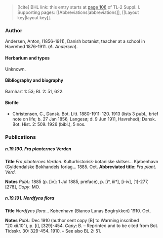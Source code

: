 > [!cite] BHL link: this entry starts at [page 106](https://www.biodiversitylibrary.org/item/103858#page/118/mode/1up) of TL-2 Suppl. I.
> Supporting pages: [[Abbreviations|abbreviations]], [[Layout key|layout key]].

### Author

Andersen, Anton, (1856-1911), Danish botanist, teacher at a school in Havrehed 1876-1911. (*A. Andersen*).

#### Herbarium and types

Unknown.

#### Bibliography and biography

Barnhart 1: 53; BL 2: 51, 622.

#### Biofile

- Christensen, C., Dansk. Bot. Litt. 1880-1911: 120. 1913 (lists 3 publ., brief note on life; b. 27 Jan 1856, Langesø; d. 9 Jun 1911, Havrehed); Dansk. Bot. Hist. 2: 509. 1926 (bibl.), 5 nos.

### Publications

##### n.19.190. Fra planternes Verden

**Title**
*Fra planternes Verden*. Kulturhistorisk-botaniske skitser... Kjøbenhavn (Gyldendalske Bokhandels forlag... 1885. Oct.
**Abbreviated title**: *Fra plant. Verd.*

**Notes**
*Publ*.: 1885 (p. \[iv\]: 1 Jul 1885, preface), p. \[i\*, iii\*\], \[i-iv\], \[1\]-277, \[278\], *Copy*: MO.

##### n.19.191. Nordfyns flora

**Title**
*Nordfyns flora*... København (Bianco Lunas Bogtrykkeri) 1910. Oct.

**Notes**
*Publ*.: Dec 1910 (author sent copy \[B\] to Warming inscribed "20.xii.10"), p. \[i\], \[329\]-454. *Copy*: B. – Reprinted and to be cited from Bot. Tidsskr. 30: 329-454. 1910. – See also BL 2: 51.


